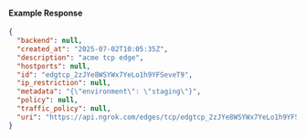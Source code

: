 <!-- Code generated for API Clients. DO NOT EDIT. -->

#### Example Response

```json
{
  "backend": null,
  "created_at": "2025-07-02T10:05:35Z",
  "description": "acme tcp edge",
  "hostports": null,
  "id": "edgtcp_2zJYe8WSYWx7YeLo1h9YFSeveT9",
  "ip_restriction": null,
  "metadata": "{\"environment\": \"staging\"}",
  "policy": null,
  "traffic_policy": null,
  "uri": "https://api.ngrok.com/edges/tcp/edgtcp_2zJYe8WSYWx7YeLo1h9YFSeveT9"
}
```
